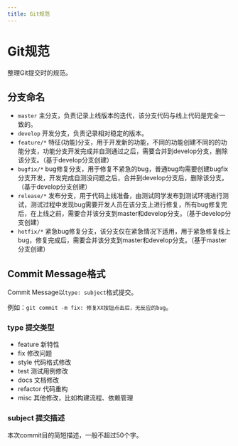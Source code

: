 ```yaml
---
title: Git规范
---
```


# Git规范

整理Git提交时的规范。

## 分支命名

* `master` 主分支，负责记录上线版本的迭代，该分支代码与线上代码是完全一致的。
* `develop` 开发分支，负责记录相对稳定的版本。
* `feature/*` 特征(功能)分支，用于开发新的功能，不同的功能创建不同的的功能分支，功能分支开发完成并自测通过之后，需要合并到develop分支，删除该分支。（基于develop分支创建）
* `bugfix/*` bug修复分支，用于修复不紧急的bug，普通bug均需要创建bugfix分支开发，开发完成自测没问题之后，合并到develop分支后，删除该分支。（基于develop分支创建）
* `release/*` 发布分支，用于代码上线准备，由测试同学发布到测试环境进行测试，测试过程中发现bug需要开发人员在该分支上进行修复，所有bug修复完后，在上线之前，需要合并该分支到master和develop分支。（基于develop分支创建）
* `hotfix/*` 紧急bug修复分支，该分支仅在紧急情况下适用，用于紧急修复线上bug，修复完成后，需要合并该分支到master和develop分支。（基于master分支创建）

## Commit Message格式

Commit Message以`type: subject`格式提交。

例如：`git commit -m fix: 修复XX按钮点击后，无反应的bug`。

### type 提交类型

* feature 新特性
* fix 修改问题
* style 代码格式修改
* test 测试用例修改
* docs 文档修改
* refactor 代码重构
* misc 其他修改，比如构建流程、依赖管理

### subject 提交描述

本次commit目的简短描述，一般不超过50个字。

